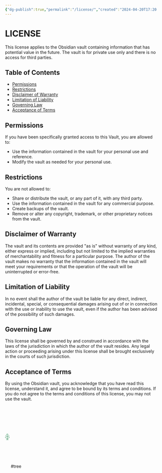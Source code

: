 ```yaml
---
{"dg-publish":true,"permalink":"/license/","created":"2024-04-20T17:20:49.000+02:00","updated":"2025-09-14T16:31:26.461+02:00"}
---
```


# LICENSE

This license applies to the Obsidian vault containing information that has potential value in the future. The vault is for private use only and there is no access for third parties.

## Table of Contents

-   [Permissions](#Permissions)
-   [Restrictions](#Restrictions)
-   [Disclaimer of Warranty](<#Disclaimer of Warranty>)
-   [Limitation of Liability](<#Limitation of Liability>)
-   [Governing Law](<#Governing Law>)
-   [Acceptance of Terms](<#Acceptance of Terms>)

## Permissions

If you have been specifically granted access to this Vault, you are allowed to:

-   Use the information contained in the vault for your personal use and reference.
-   Modify the vault as needed for your personal use.

## Restrictions

You are not allowed to:

-   Share or distribute the vault, or any part of it, with any third party.
-   Use the information contained in the vault for any commercial purpose.
-   Create backups of the vault.
-   Remove or alter any copyright, trademark, or other proprietary notices from the vault.

## Disclaimer of Warranty

The vault and its contents are provided "as is" without warranty of any kind, either express or implied, including but not limited to the implied warranties of merchantability and fitness for a particular purpose. The author of the vault makes no warranty that the information contained in the vault will meet your requirements or that the operation of the vault will be uninterrupted or error-free.

## Limitation of Liability

In no event shall the author of the vault be liable for any direct, indirect, incidental, special, or consequential damages arising out of or in connection with the use or inability to use the vault, even if the author has been advised of the possibility of such damages.

## Governing Law

This license shall be governed by and construed in accordance with the laws of the jurisdiction in which the author of the vault resides. Any legal action or proceeding arising under this license shall be brought exclusively in the courts of such jurisdiction.

## Acceptance of Terms

By using the Obsidian vault, you acknowledge that you have read this license, understand it, and agree to be bound by its terms and conditions. If you do not agree to the terms and conditions of this license, you may not use the vault.

<?xml version="1.0" encoding="UTF-8"?><!-- Created with Inkscape (http://www.inkscape.org/) --><svg xmlns="http://www.w3.org/2000/svg" width="15" height="205" version="1.1" viewBox="0 0 39.688 54.24"> <g fill="none" stroke="#2e8b57">  <g>   <circle cx="34.846" cy="31.29" r="3.9152" stroke-width="1.8521"/>   <circle cx="4.8413" cy="31.29" r="3.9152" stroke-width="1.8521"/>   <path d="m9.2604 52.775h21.167" stroke-width="2.6458"/>  </g>  <path d="m19.844 53.834v-37.849" stroke-width="2.5838"/>  <circle cx="19.844" cy="7.1851" r="5.739" stroke-width="2.6458"/>  <path d="m6.6146 37.959 5.2917 5.2917h7.9375" stroke-width="2.6458"/>  <path d="m33.073 37.959-5.2917 5.2917h-7.9375" stroke-width="2.6458"/>  <circle cx="31.804" cy="17.056" r="3.9152" stroke-width="1.3229"/>  <circle cx="7.884" cy="17.056" r="3.9152" stroke-width="1.3229"/>  <path d="m9.2604 23.406 10.583 2.6458 10.583-2.6458" stroke-width="2.6458"/> </g></svg> #tree